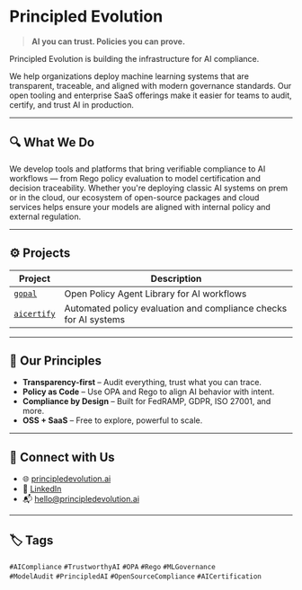 # Principled Evolution

> **AI you can trust. Policies you can prove.**

Principled Evolution is building the infrastructure for AI compliance.

We help organizations deploy machine learning systems that are transparent, traceable, and aligned with modern governance standards. Our open tooling and enterprise SaaS offerings make it easier for teams to audit, certify, and trust AI in production.

---

## 🔍 What We Do

We develop tools and platforms that bring verifiable compliance to AI workflows — from Rego policy evaluation to model certification and decision traceability. Whether you're deploying classic AI systems on prem or in the cloud, our ecosystem of open-source packages and cloud services helps ensure your models are aligned with internal policy and external regulation.

---

## ⚙️ Projects

| Project | Description |
|--------|-------------|
| [`gopal`](https://github.com/principled-evolution/gopal) | Open Policy Agent Library for AI workflows |
| [`aicertify`](https://github.com/principled-evolution/aicertify) | Automated policy evaluation and compliance checks for AI systems |

---

## 🧭 Our Principles

- **Transparency-first** – Audit everything, trust what you can trace.
- **Policy as Code** – Use OPA and Rego to align AI behavior with intent.
- **Compliance by Design** – Built for FedRAMP, GDPR, ISO 27001, and more.
- **OSS + SaaS** – Free to explore, powerful to scale.

---

## 🔗 Connect with Us

- 🌐 [principledevolution.ai](https://principledevolution.ai)
- 💼 [LinkedIn](https://linkedin.com/company/principled-evolution-ai)
- 📬 hello@principledevolution.ai

---

## 🏷️ Tags

`#AICompliance` `#TrustworthyAI` `#OPA` `#Rego` `#MLGovernance`  
`#ModelAudit` `#PrincipledAI` `#OpenSourceCompliance` `#AICertification`
